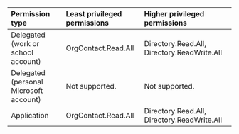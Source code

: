 |Permission type|Least privileged permissions|Higher privileged permissions|
|:---|:---|:---|
|Delegated (work or school account)|OrgContact.Read.All|Directory.Read.All, Directory.ReadWrite.All|
|Delegated (personal Microsoft account)|Not supported.|Not supported.|
|Application|OrgContact.Read.All|Directory.Read.All, Directory.ReadWrite.All|
